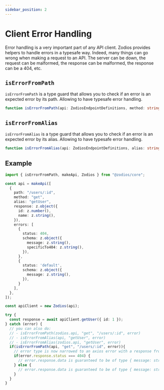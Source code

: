 ```yaml
---
sidebar_position: 2
---
```


# Client Error Handling

Error handling is a very important part of any API client. Zodios provides helpers to handle errors in a typesafe way.
Indeed, many things can go wrong when making a request to an API. The server can be down, the request can be malformed, the response can be malformed, the response can be a 404, etc.

## `isErrorFromPath`

`isErrorFromPath` is a type guard that allows you to check if an error is an expected error by its path. Allowing to have typesafe error handling.

```ts
function isErrorFromPath(api: ZodiosEndpointDefinitions, method: string, path: string, error: unknown): error is AxiosError<ErrorsFromDefinition>
```

## `isErrorFromAlias`

`isErrorFromAlias` is a type guard that allows you to check if an error is an expected error by its alias. Allowing to have typesafe error handling.

```ts
function isErrorFromAlias(api: ZodiosEndpointDefinitions, alias: string, error: unknown): error is AxiosError<ErrorsFromDefinition>
```

## Example

```typescript
import { isErrorFromPath, makeApi, Zodios } from "@zodios/core";

const api = makeApi([
  {
    path: "/users/:id",
    method: "get",
    alias: "getUser",
    response: z.object({
      id: z.number(),
      name: z.string(),
    }),
    errors: [
      {
        status: 404,
        schema: z.object({
          message: z.string(),
          specificTo404: z.string(),
        }),
      },
      {
        status: 'default',
        schema: z.object({
          message: z.string(),
        }),
      }
    ],
  },
]);

const apiClient = new Zodios(api);

try {
  const response = await apiClient.getUser({ id: 1 });
} catch (error) {
  // you can also do:
  // - isErrorFromPath(zodios.api, "get", "/users/:id", error)
  // - isErrorFromAlias(api, "getUser", error)
  // - isErrorFromAlias(zodios.api, "getUser", error)
  if(isErrorFromPath(api, "get", "/users/:id", error)){
    // error type is now narrowed to an axios error with a response from the ones defined in the api
    if(error.response.status === 404) {
      // error.response.data is guaranteed to be of type { message: string, specificTo404: string }
    } else {
      // error.response.data is guaranteed to be of type { message: string }
    }
  }
}
```